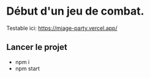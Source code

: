 
# Début d'un jeu de combat.  
Testable ici: https://miage-party.vercel.app/

## Lancer le projet
- npm i
- npm start

